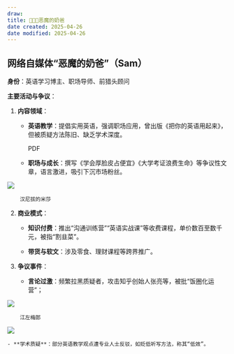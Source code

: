 ```yaml
---
draw:
title: 👨🏻‍💻恶魔的奶爸
date created: 2025-04-26
date modified: 2025-04-26
---
```

## 网络自媒体“恶魔的奶爸”（Sam）

**身份**：英语学习博主、职场导师、前猎头顾问

**主要活动与争议**：

1. **内容领域**：
    
    - **英语教学**：提倡实用英语，强调职场应用，曾出版《把你的英语用起来》，但被质疑方法陈旧、缺乏学术深度。 
        

        PDF

        
    - **职场与成长**：撰写《学会厚脸皮占便宜》《大学考证浪费生命》等争议性文章，语言激进，吸引下沉市场粉丝。 
        

![](https://pic1.zhimg.com/v2-ad53761a8981755b64732fe06063c982)

        

        汉尼拔的米莎

        
2. **商业模式**：
    
    - **知识付费**：推出“沟通训练营”“英语实战课”等收费课程，单价数百至数千元，被指“割韭菜”。
        
    - **带货与软文**：涉及零食、理财课程等跨界推广。
        
3. **争议事件**：
    
    - **言论过激**：频繁拉黑质疑者，攻击知乎创始人张亮等，被批“饭圈化运营”； 
        

![](https://pic1.zhimg.com/v2-5280147206f3aac5bd57f3a692e52799)

        

        江左梅郎

        

![](https://pic1.zhimg.com/v2-45c53bfaa388d955a54f24919f80c587_l.png?source=32738c0c)

        
    - **学术质疑**：部分英语教学观点遭专业人士反驳，如贬低听写方法，称其“低效”。
